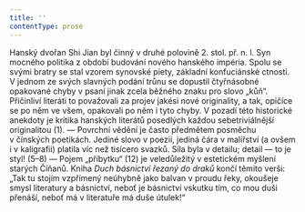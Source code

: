 ```yaml
---
title: ''
contentType: prose
---
```


Hanský dvořan Shi Jian byl činný v druhé polovině 2. stol. př. n. l. Syn mocného politika z období budování nového hanského impéria. Spolu se svými bratry se stal vzorem synovské piety, základní konfuciánské ctnosti. V jednom ze svých slavných podání trůnu se dopustil čtyřnásobné opakované chyby v psaní jinak zcela běžného znaku pro slovo „kůň“. Přičinliví literáti to považovali za projev jakési nové originality, a tak, opičíce se po něm ve všem, opakovali po něm i tyto chyby. V pozadí této historické anekdoty je kritika hanských literátů posedlých každou sebetriviálnější originalitou (1). — Povrchní vědění je často předmětem posměchu v čínských poetikách. Jediné slovo v poezii, jediná čára v malířství (a ovšem i v kaligrafii) platila víc než tisícero svazků. Síla byla v detailu; detail — to je styl! (5–8) — Pojem „příbytku“ (12) je veledůležitý v estetickém myšlení starých Číňanů. Kniha _Duch_ _básnictví_ _řezaný_ _do_ _draků_ končí těmito verši: „Tak tu stojím vzpřímený neúhybně jako balvan v proudu řeky, okoušeje smysl literatury a básnictví, neboť je básnictví vskutku tím, co mou duši přenáší, neboť má v literatuře má duše útulek!“
